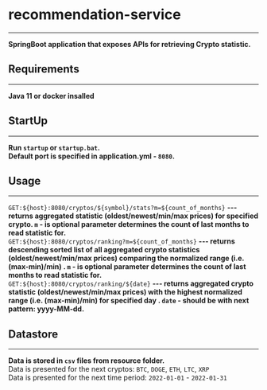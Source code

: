 # recommendation-service
***
**SpringBoot application that exposes APIs for retrieving Crypto statistic.**
## Requirements
***
**Java 11 or docker insalled**
## StartUp
***
**Run `startup` or `startup.bat`.</br>Default port is specified in application.yml - `8080`.**
## Usage
***
```GET:${host}:8080/cryptos/${symbol}/stats?m=${count_of_months}``` **--- returns aggregated statistic (oldest/newest/min/max prices)
for specified crypto. `m` - is optional parameter determines the count of last months to read statistic for.**</br>
```GET:${host}:8080/cryptos/ranking?m=${count_of_months}``` **--- returns descending sorted list of all aggregated crypto statistics (oldest/newest/min/max prices) comparing the normalized range (i.e. (max-min)/min)
. `m` - is optional parameter determines the count of last months to read statistic for.**</br>
```GET:${host}:8080/cryptos/ranking/${date}``` **--- returns aggregated crypto statistic (oldest/newest/min/max prices) with the highest normalized range (i.e. (max-min)/min) for specified day
. `date` - should be with next pattern: yyyy-MM-dd.**</br>
## Datastore
****
**Data is stored in `csv` files from resource folder.**<br/>
Data is presented for the next cryptos: `BTC`, `DOGE`, `ETH`, `LTC`, `XRP`<br/>
Data is presented for the next time period: `2022-01-01` - `2022-01-31`
